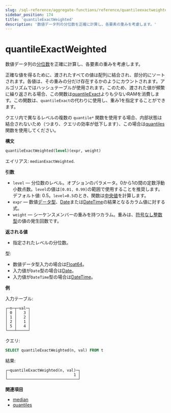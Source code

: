 ```yaml
---
slug: /sql-reference/aggregate-functions/reference/quantileexactweighted
sidebar_position: 174
title: 'quantileExactWeighted'
description: '数値データ列の分位数を正確に計算し、各要素の重みを考慮します。'
---
```



# quantileExactWeighted

数値データ列の[分位数](https://ja.wikipedia.org/wiki/%E5%88%86%E4%BD%8D%E6%95%B0)を正確に計算し、各要素の重みを考慮します。

正確な値を得るために、渡されたすべての値は配列に結合され、部分的にソートされます。各値は、その重みの分だけ存在するかのようにカウントされます。アルゴリズムではハッシュテーブルが使用されます。このため、渡された値が頻繁に繰り返される場合、この関数は[quantileExact](/sql-reference/aggregate-functions/reference/quantileexact#quantileexact)よりも少ないRAMを消費します。この関数は、`quantileExact`の代わりに使用し、重み1を指定することができます。

クエリ内で異なるレベルの複数の `quantile*` 関数を使用する場合、内部状態は結合されないため（つまり、クエリの効率が低下します）、この場合は[quantiles](../../../sql-reference/aggregate-functions/reference/quantiles.md#quantiles)関数を使用してください。

**構文**

``` sql
quantileExactWeighted(level)(expr, weight)
```

エイリアス: `medianExactWeighted`.

**引数**

- `level` — 分位数のレベル。オプションのパラメータ。0から1の間の定数浮動小数点数。`level`の値は`[0.01, 0.99]`の範囲で使用することを推奨します。デフォルト値: 0.5。`level=0.5`のとき、関数は[中央値](https://ja.wikipedia.org/wiki/%E4%B8%AD%E5%A5%97)を計算します。
- `expr` — 数値[データ型](/sql-reference/data-types)、[Date](../../../sql-reference/data-types/date.md)または[DateTime](../../../sql-reference/data-types/datetime.md)の結果となるカラム値に対する式。
- `weight` — シーケンスメンバーの重みを持つカラム。重みは、[符号なし整数型](../../../sql-reference/data-types/int-uint.md)の値の発生回数です。

**返される値**

- 指定されたレベルの分位数。

型:

- 数値データ型入力の場合は[Float64](../../../sql-reference/data-types/float.md)。
- 入力値が`Date`型の場合は[Date](../../../sql-reference/data-types/date.md)。
- 入力値が`DateTime`型の場合は[DateTime](../../../sql-reference/data-types/datetime.md)。

**例**

入力テーブル:

``` text
┌─n─┬─val─┐
│ 0 │   3 │
│ 1 │   2 │
│ 2 │   1 │
│ 5 │   4 │
└───┴─────┘
```

クエリ:

``` sql
SELECT quantileExactWeighted(n, val) FROM t
```

結果:

``` text
┌─quantileExactWeighted(n, val)─┐
│                             1 │
└───────────────────────────────┘
```

**関連項目**

- [median](/sql-reference/aggregate-functions/reference/median)
- [quantiles](/sql-reference/aggregate-functions/reference/quantiles)
